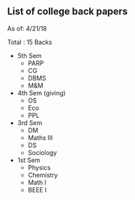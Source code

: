 ## List of college back papers
As of: 4/21/18

Total : 15 Backs

- 5th Sem
    - PARP
    - CG
    - DBMS
    - M&M
- 4th Sem (giving)
    - OS
    - Eco
    - PPL
- 3rd Sem
    - DM
    - Maths III
    - DS
    - Sociology
- 1st Sem
    - Physics
    - Chemistry
    - Math I
    - BEEE I
